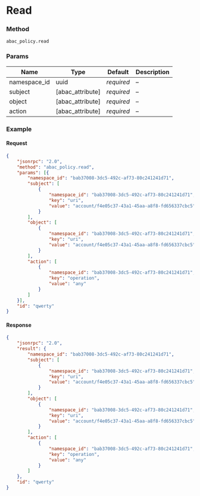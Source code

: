 # Read

### Method

```
abac_policy.read
```

### Params

Name         | Type             | Default    | Description
------------ | ---------------- | ---------- | -----------
namespace_id | uuid             | _required_ | –
subject      | [abac_attribute] | _required_ | –
object       | [abac_attribute] | _required_ | –
action       | [abac_attribute] | _required_ | –

### Example

#### Request

```json
{
    "jsonrpc": "2.0",
    "method": "abac_policy.read",
    "params": [{
        "namespace_id": "bab37008-3dc5-492c-af73-80c241241d71",
        "subject": [
            {
                "namespace_id": "bab37008-3dc5-492c-af73-80c241241d71",
                "key": "uri",
                "value": "account/f4e05c37-43a1-45aa-a8f8-fd656337cbc5"
            }
        ],
        "object": [
            {
                "namespace_id": "bab37008-3dc5-492c-af73-80c241241d71",
                "key": "uri",
                "value": "account/f4e05c37-43a1-45aa-a8f8-fd656337cbc5"
            }
        ],
        "action": [
            {
                "namespace_id": "bab37008-3dc5-492c-af73-80c241241d71",
                "key": "operation",
                "value": "any"
            }
        ]
    }],
    "id": "qwerty"
}
```

#### Response

```json
{
    "jsonrpc": "2.0",
    "result": {
        "namespace_id": "bab37008-3dc5-492c-af73-80c241241d71",
        "subject": [
            {
                "namespace_id": "bab37008-3dc5-492c-af73-80c241241d71",
                "key": "uri",
                "value": "account/f4e05c37-43a1-45aa-a8f8-fd656337cbc5"
            }
        ],
        "object": [
            {
                "namespace_id": "bab37008-3dc5-492c-af73-80c241241d71",
                "key": "uri",
                "value": "account/f4e05c37-43a1-45aa-a8f8-fd656337cbc5"
            }
        ],
        "action": [
            {
                "namespace_id": "bab37008-3dc5-492c-af73-80c241241d71",
                "key": "operation",
                "value": "any"
            }
        ]
    },
    "id": "qwerty"
}
```

